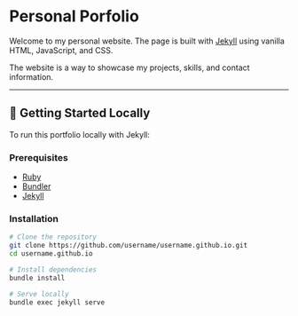 # Personal Porfolio

Welcome to my personal website. The page is built with [Jekyll](https://jekyllrb.com/) using vanilla HTML, JavaScript, and CSS. 

The website is a way to showcase my projects, skills, and contact information. 

---

## 🚀 Getting Started Locally

To run this portfolio locally with Jekyll:

### Prerequisites

- [Ruby](https://www.ruby-lang.org/en/)
- [Bundler](https://bundler.io/)
- [Jekyll](https://jekyllrb.com/)

### Installation

```bash
# Clone the repository
git clone https://github.com/username/username.github.io.git
cd username.github.io

# Install dependencies
bundle install

# Serve locally
bundle exec jekyll serve

```
